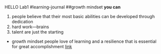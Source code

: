 HELLO
 Lab1
#learning-journal
##growth mindset
 **you can**
1. people believe that their most basic abilities can be developed through dedication 
2. hard work—brains 
3. talent are just the starting 

- growth mindset people love of learning and a resilience that is essential for great accomplishment
[link](https://www.mindsetworks.com/science/)
